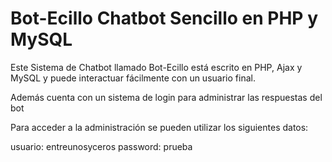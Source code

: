 # Bot-Ecillo Chatbot Sencillo en PHP y MySQL

Este Sistema de Chatbot llamado Bot-Ecillo está escrito en PHP, Ajax y MySQL y puede interactuar fácilmente con un usuario final.

Además cuenta con un sistema de login para administrar las respuestas del bot

Para acceder a la administración se pueden utilizar los siguientes datos:

usuario: entreunosyceros
password: prueba

